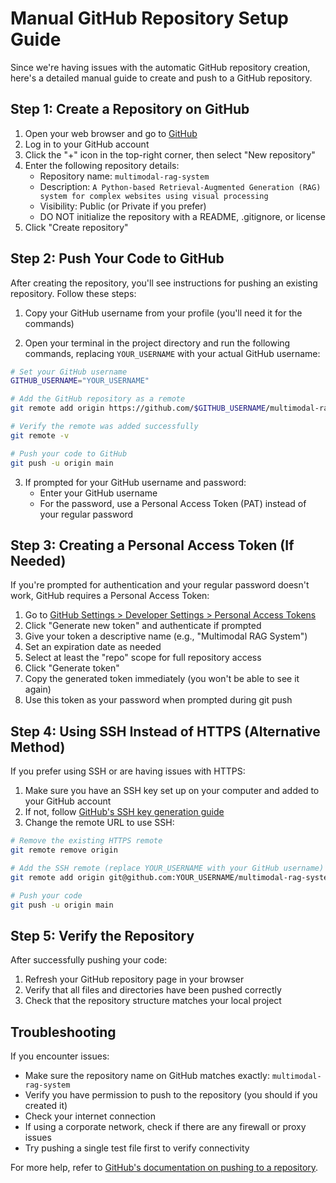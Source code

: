 # Manual GitHub Repository Setup Guide

Since we're having issues with the automatic GitHub repository creation, here's a detailed manual guide to create and push to a GitHub repository.

## Step 1: Create a Repository on GitHub

1. Open your web browser and go to [GitHub](https://github.com/)
2. Log in to your GitHub account
3. Click the "+" icon in the top-right corner, then select "New repository"
4. Enter the following repository details:
   - Repository name: `multimodal-rag-system`
   - Description: `A Python-based Retrieval-Augmented Generation (RAG) system for complex websites using visual processing`
   - Visibility: Public (or Private if you prefer)
   - DO NOT initialize the repository with a README, .gitignore, or license
5. Click "Create repository"

## Step 2: Push Your Code to GitHub

After creating the repository, you'll see instructions for pushing an existing repository. Follow these steps:

1. Copy your GitHub username from your profile (you'll need it for the commands)

2. Open your terminal in the project directory and run the following commands, replacing `YOUR_USERNAME` with your actual GitHub username:

```bash
# Set your GitHub username
GITHUB_USERNAME="YOUR_USERNAME"

# Add the GitHub repository as a remote
git remote add origin https://github.com/$GITHUB_USERNAME/multimodal-rag-system.git

# Verify the remote was added successfully
git remote -v

# Push your code to GitHub
git push -u origin main
```

3. If prompted for your GitHub username and password:
   - Enter your GitHub username
   - For the password, use a Personal Access Token (PAT) instead of your regular password

## Step 3: Creating a Personal Access Token (If Needed)

If you're prompted for authentication and your regular password doesn't work, GitHub requires a Personal Access Token:

1. Go to [GitHub Settings > Developer Settings > Personal Access Tokens](https://github.com/settings/tokens)
2. Click "Generate new token" and authenticate if prompted
3. Give your token a descriptive name (e.g., "Multimodal RAG System")
4. Set an expiration date as needed
5. Select at least the "repo" scope for full repository access
6. Click "Generate token"
7. Copy the generated token immediately (you won't be able to see it again)
8. Use this token as your password when prompted during git push

## Step 4: Using SSH Instead of HTTPS (Alternative Method)

If you prefer using SSH or are having issues with HTTPS:

1. Make sure you have an SSH key set up on your computer and added to your GitHub account
2. If not, follow [GitHub's SSH key generation guide](https://docs.github.com/en/authentication/connecting-to-github-with-ssh/generating-a-new-ssh-key-and-adding-it-to-the-ssh-agent)
3. Change the remote URL to use SSH:

```bash
# Remove the existing HTTPS remote
git remote remove origin

# Add the SSH remote (replace YOUR_USERNAME with your GitHub username)
git remote add origin git@github.com:YOUR_USERNAME/multimodal-rag-system.git

# Push your code
git push -u origin main
```

## Step 5: Verify the Repository

After successfully pushing your code:

1. Refresh your GitHub repository page in your browser
2. Verify that all files and directories have been pushed correctly
3. Check that the repository structure matches your local project

## Troubleshooting

If you encounter issues:

- Make sure the repository name on GitHub matches exactly: `multimodal-rag-system`
- Verify you have permission to push to the repository (you should if you created it)
- Check your internet connection
- If using a corporate network, check if there are any firewall or proxy issues
- Try pushing a single test file first to verify connectivity

For more help, refer to [GitHub's documentation on pushing to a repository](https://docs.github.com/en/get-started/importing-your-projects-to-github/importing-source-code-to-github/adding-locally-hosted-code-to-github). 